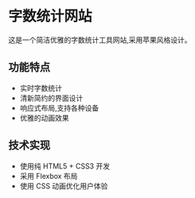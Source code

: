 # 字数统计网站

这是一个简洁优雅的字数统计工具网站,采用苹果风格设计。

## 功能特点
- 实时字数统计
- 清新简约的界面设计
- 响应式布局,支持各种设备
- 优雅的动画效果

## 技术实现
- 使用纯 HTML5 + CSS3 开发
- 采用 Flexbox 布局
- 使用 CSS 动画优化用户体验 